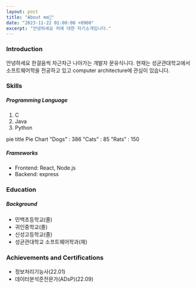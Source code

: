 ```yaml
---
layout: post
title: "About me👨"
date: "2023-11-22 01:00:00 +0900"
excerpt: "안녕하세요 저에 대한 자기소개입니다."
---
```


<h3>Introduction</h3>
안녕하세요 한걸음씩 차근차근 나아가는 개발자 문유식니다. 현재는 성균관대학교에서 소프트웨어학을 전공하고 있고 computer architecture에 관심이 있습니다.
<h3>Skills</h3>
<h5>Programming Language</h5>
<ol>
  <li>C</li>
  <li>Java</li>
  <li>Python</li>
</ol>
<div class ="mermaid">
pie title Pie Chart
    "Dogs" : 386
    "Cats" : 85
    "Rats" : 150 
</div>

<h5>Frameworks</h5>
<ul>
  <li>Frontend: React, Node.js</li>
  <li>Backend: express</li>
</ul>

<h3>Education</h3>
<h5>Background</h5>
<ul>
  <li> 민백초등학교(졸) </li>
  <li> 귀인중학교(졸) </li>
  <li> 신성고등학교(졸) </li>
  <li> 성균관대학교 소프트웨어학과(재) </li>
</ul>

<h3>Achievements and Certifications</h3>
<ul>
  <li> 정보처리기능사(22.01) </li>
  <li> 데이터분석준전문가(ADsP)(22.09) </li>
</ul>
